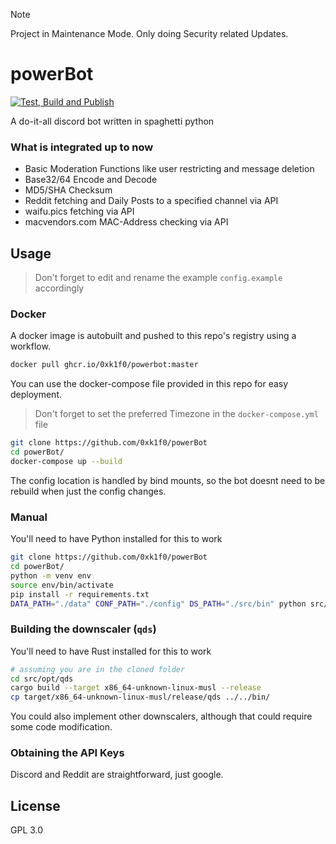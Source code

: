 > [!NOTE]  
> Project in Maintenance Mode. Only doing Security related Updates.

# powerBot

[![Test, Build and Publish](https://github.com/0xk1f0/powerBot/actions/workflows/test_build_publish.yml/badge.svg)](https://github.com/0xk1f0/powerBot/actions/workflows/test_build_publish.yml)

A do-it-all discord bot written in spaghetti python

### What is integrated up to now

- Basic Moderation Functions like user restricting and message deletion
- Base32/64 Encode and Decode
- MD5/SHA Checksum
- Reddit fetching and Daily Posts to a specified channel via API
- waifu.pics fetching via API
- macvendors.com MAC-Address checking via API

## Usage

> Don't forget to edit and rename the example `config.example` accordingly

### Docker

A docker image is autobuilt and pushed to this repo's registry using
a workflow.

```bash
docker pull ghcr.io/0xk1f0/powerbot:master
```

You can use the docker-compose file provided in this repo for easy deployment.

> Don't forget to set the preferred Timezone in the `docker-compose.yml` file

```bash
git clone https://github.com/0xk1f0/powerBot
cd powerBot/
docker-compose up --build
```

The config location is handled by bind mounts, so the bot doesnt need to be rebuild when just the config changes.

### Manual

You'll need to have Python installed for this to work

```bash
git clone https://github.com/0xk1f0/powerBot
cd powerBot/
python -m venv env
source env/bin/activate
pip install -r requirements.txt
DATA_PATH="./data" CONF_PATH="./config" DS_PATH="./src/bin" python src/runbot.py
```

### Building the downscaler (`qds`)

You'll need to have Rust installed for this to work

```bash
# assuming you are in the cloned folder
cd src/opt/qds
cargo build --target x86_64-unknown-linux-musl --release
cp target/x86_64-unknown-linux-musl/release/qds ../../bin/
```

You could also implement other downscalers, although that could require some code modification.

### Obtaining the API Keys

Discord and Reddit are straightforward, just google.

## License

GPL 3.0
